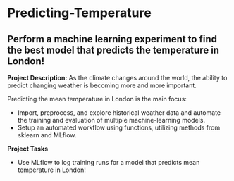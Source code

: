 # Predicting-Temperature
## Perform a machine learning experiment  to find the best model that predicts the temperature in London!

**Project Description:** <be>
As the climate changes around the world, the ability to predict changing weather is becoming more and more important.

Predicting the mean temperature in London is the main focus: <be>
- Import, preprocess, and explore historical weather data and automate the training and evaluation of multiple machine-learning models.<be>
- Setup an automated workflow using functions, utilizing methods from sklearn and MLflow.

**Project Tasks** <be>
- Use MLflow to log training runs for a model that predicts mean temperature in London!
